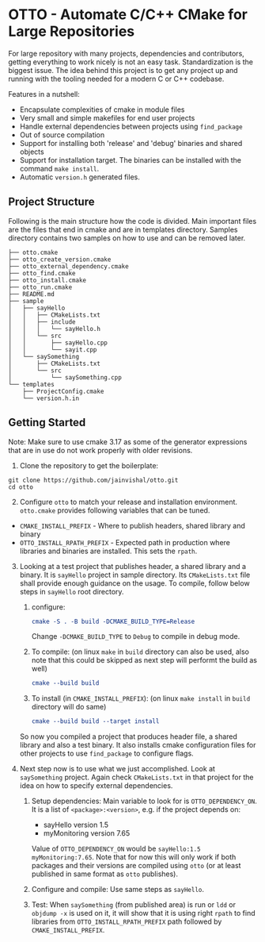 OTTO - Automate C/C++ CMake for Large Repositories
==================================================

For large repository with many projects, dependencies and contributors, getting everything to work nicely is not an easy task. Standardization is the biggest issue. The idea behind this project is to get any project up and running with the tooling needed for a modern C or C++ codebase. 

Features in a nutshell:

- Encapsulate complexities of cmake in module files
- Very small and simple makefiles for end user projects
- Handle external dependencies between projects using `find_package`
- Out of source compilation
- Support for installing both 'release' and 'debug' binaries and shared objects
- Support for installation target. The binaries can be installed with the command `make install`.
- Automatic `version.h` generated files.

Project Structure
------------------
Following is the main structure how the code is divided. Main important files are the files that end in cmake and are in templates directory. Samples directory contains two samples on how to use and can be removed later.

    ├── otto.cmake
    ├── otto_create_version.cmake
    ├── otto_external_dependency.cmake
    ├── otto_find.cmake
    ├── otto_install.cmake
    ├── otto_run.cmake
    ├── README.md
    ├── sample
    │   ├── sayHello
    │   │   ├── CMakeLists.txt
    │   │   ├── include
    │   │   │   └── sayHello.h
    │   │   └── src
    │   │       ├── sayHello.cpp
    │   │       └── sayit.cpp
    │   └── saySomething
    │       ├── CMakeLists.txt
    │       └── src
    │           └── saySomething.cpp
    └── templates
        ├── ProjectConfig.cmake
        └── version.h.in


Getting Started
-----------------
Note: Make sure to use cmake 3.17 as some of the generator expressions that are in use do not work properly with older revisions.

1. Clone the repository to get the boilerplate:

```
git clone https://github.com/jainvishal/otto.git
cd otto
```
2. Configure `otto` to match your release and installation environment. `otto.cmake` provides following variables that can be tuned.

- `CMAKE_INSTALL_PREFIX` - Where to publish headers, shared library and binary
- `OTTO_INSTALL_RPATH_PREFIX` - Expected path in production where libraries and binaries are installed. This sets the `rpath`.

3. Looking at a test project that publishes header, a shared library and a binary. It is `sayHello` project in sample directory. Its `CMakeLists.txt` file shall provide enough guidance on the usage. To compile, follow below steps in `sayHello` root directory.

    1. configure:
        ```cmake
        cmake -S . -B build -DCMAKE_BUILD_TYPE=Release
        ```
        Change `-DCMAKE_BUILD_TYPE` to `Debug` to compile in debug mode.

    2. To compile: (on linux `make` in `build` directory can also be used, also note that this could be skipped as next step will performt the build as well)
        ```cmake
        cmake --build build
        ```
    3. To install (in `CMAKE_INSTALL_PREFIX`): (on linux `make install` in `build` directory will do same)
        ```cmake
        cmake --build build --target install
        ```
    So now you compiled a project that produces header file, a shared library and also a test binary. It also installs cmake configuration files for other projects to use `find_package` to configure flags.
4. Next step now is to use what we just accomplished. Look at `saySomething` project. Again check `CMakeLists.txt` in that project for the idea on how to specify external dependencies.
    1. Setup dependencies: Main variable to look for is `OTTO_DEPENDENCY_ON`. It is a list of `<package>:<version>`, e.g. if the project depends on:

        - sayHello version 1.5
        - myMonitoring version 7.65

        Value of `OTTO_DEPENDENCY_ON` would be `sayHello:1.5 myMonitoring:7.65`. Note that for now this will only work if both packages and their versions are compiled using `otto` (or at least published in same format as `otto` publishes).
    2. Configure and compile: Use same steps as `sayHello`.
    3. Test: When `saySomething` (from published area) is run or `ldd` or `objdump -x` is used on it, it will show that it is using right `rpath` to find libraries from `OTTO_INSTALL_RPATH_PREFIX` path followed by `CMAKE_INSTALL_PREFIX`.
    